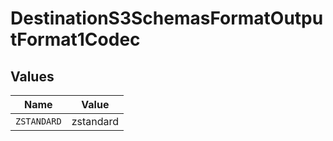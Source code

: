 # DestinationS3SchemasFormatOutputFormat1Codec


## Values

| Name        | Value       |
| ----------- | ----------- |
| `ZSTANDARD` | zstandard   |